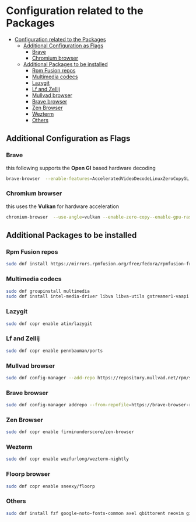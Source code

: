 # Configuration related to the Packages

<!--toc:start-->
- [Configuration related to the Packages](#configuration-related-to-the-packages)
  - [Additional Configuration as Flags](#additional-configuration-as-flags)
    - [Brave](#brave)
    - [Chromium browser](#chromium-browser)
  - [Additional Packages to be installed](#additional-packages-to-be-installed)
    - [Rpm Fusion repos](#rpm-fusion-repos)
    - [Multimedia codecs](#multimedia-codecs)
    - [Lazygit](#lazygit)
    - [Lf and Zellij](#lf-and-zellij)
    - [Mullvad browser](#mullvad-browser)
    - [Brave browser](#brave-browser)
    - [Zen Browser](#zen-browser)
    - [Wezterm](#wezterm)
    - [Others](#others)
<!--toc:end-->

## Additional Configuration as Flags

### Brave

this following supports the **Open Gl** based hardware decoding

```bash
brave-browser  --enable-features=AcceleratedVideoDecodeLinuxZeroCopyGL,AcceleratedVideoDecodeLinuxGL --disable-features=UseChromeOSDirectVideoDecoder,UseSkiaRenderer
```

### Chromium browser

this uses the **Vulkan** for hardware acceleration

```bash
chromium-browser  --use-angle=vulkan --enable-zero-copy--enable-gpu-rasterization --enable-features=Vulkan,VulkanFromANGLE,DefaultANGLEVulkan,VaapiIgnoreDriverChecks,VaapiVideoDecoder,UseMultiPlaneFormatForHardwareVideo,AcceleratedVideoDecodeLinuxZeroCopyGL
```

## Additional Packages to be installed

### Rpm Fusion repos

```bash
sudo dnf install https://mirrors.rpmfusion.org/free/fedora/rpmfusion-free-release-$(rpm -E %fedora).noarch.rpm https://mirrors.rpmfusion.org/nonfree/fedora/rpmfusion-nonfree-release-$(rpm -E %fedora).noarch.rpm
```

### Multimedia codecs

```bash
sudo dnf groupinstall multimedia
sudo dnf install intel-media-driver libva libva-utils gstreamer1-vaapi ffmpeg intel-gpu-tools mesa-dri-drivers mpv
```

### Lazygit

```bash
sudo dnf copr enable atim/lazygit
```

### Lf and Zellij

```bash
sudo dnf copr enable pennbauman/ports
```

### Mullvad browser

```bash
sudo dnf config-manager --add-repo https://repository.mullvad.net/rpm/stable/mullvad.repo
```

### Brave browser

```bash
sudo dnf config-manager addrepo --from-repofile=https://brave-browser-rpm-release.s3.brave.com/brave-browser.repo
```

### Zen Browser

```bash
sudo dnf copr enable firminunderscore/zen-browser
```

### Wezterm

```bash
sudo dnf copr enable wezfurlong/wezterm-nightly
```

### Floorp browser

```bash
sudo dnf copr enable sneexy/floorp
```

### Others

```bash
sudo dnf install fzf google-noto-fonts-common axel qbittorent neovim git fd-find ripgrep lua helix ruby yarn intel-media-driver libva libva-utils gstreamer1-vaapi ffmpeg intel-gpu-tools mesa-dri-drivers python3-secretstorage zig yt-dlp aria2 chafa btop mpv ffmpeg alacritty kitty chromium pcmanfm thunar firefox nomacs libreoffice gimp inkscape fastfetch fastfetch-zsh-completion fastfetch-bash-completion afetch cpufetch onefetch yarnpkg zathura zathura-pdf-mupdf zathura-zsh-completion zathura-bash-completion zathura-cb zathura-djvu zathura-ps virtualenv prename perl-core wavemon skim eza zellij lazygit wezterm mullvad-browser brave-browser zen-twilight lf dnf-plugins-core bat zoxide python3-neovim python3-devel golang xdotool wmctrl pypy3 groff floorp uv duf cheat cmatrix
```
